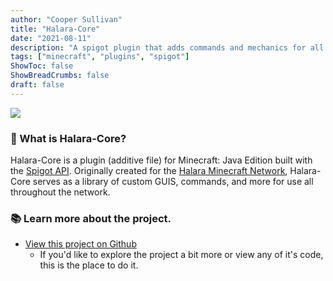 ```yaml
---
author: "Cooper Sullivan"
title: "Halara-Core"
date: "2021-08-11"
description: "A spigot plugin that adds commands and mechanics for all servers on Halara Network."
tags: ["minecraft", "plugins", "spigot"]
ShowToc: false
ShowBreadCrumbs: false
draft: false
---
```


![](https://i.imgur.com/LWmX4ok.png)

### 📖 What is Halara-Core?
Halara-Core is a plugin (additive file) for Minecraft: Java Edition built with the [Spigot API](https://hub.spigotmc.org/stash/projects/SPIGOT).
Originally created for the [Halara Minecraft Network](https://halara.net), Halara-Core serves as a library of custom GUIS, commands,
and more for use all throughout the network.

### 📚 Learn more about the project.
* [View this project on Github](https://github.com/coopersully/core)
	* If you'd like to explore the project a bit more or view any of it's code, this is the place to do it.
